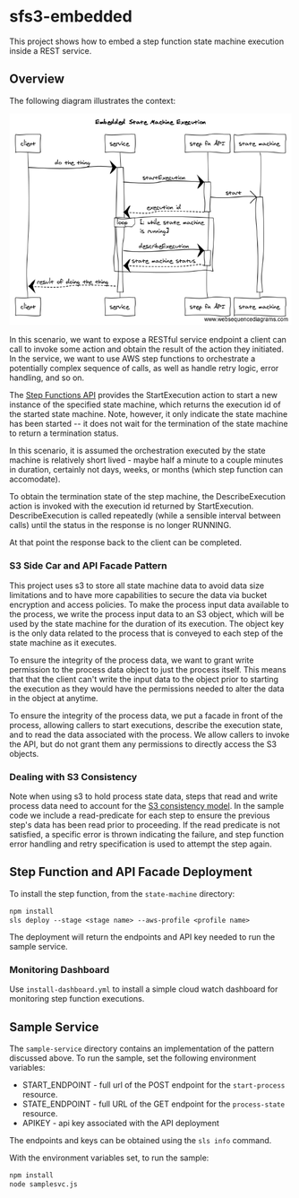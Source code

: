 # sfs3-embedded

This project shows how to embed a step function state machine execution inside a REST service.

## Overview

The following diagram illustrates the context:

![sequence diagram](./embedded.png)

In this scenario, we want to expose a RESTful service endpoint a client can call to invoke some action and obtain the result of the action they initiated. In the service, we want to use AWS step functions to orchestrate a potentially complex sequence of calls, as well as handle retry logic, error handling, and so on.

The [Step Functions API](https://docs.aws.amazon.com/step-functions/latest/apireference/Welcome.html) provides the StartExecution action to start a new instance of the specified state machine, which returns the execution id of the started state machine. Note, however, it only indicate the state machine has been started -- it does not wait for the termination of the state machine to return a termination status.

In this scenario, it is assumed the orchestration executed by the state machine is relatively short lived - maybe half a minute to a couple minutes in duration, certainly not days, weeks, or months (which step function can accomodate).

To obtain the termination state of the step machine, the DescribeExecution action is invoked with the execution id returned by StartExecution. DescribeExecution is called repeatedly (while a sensible interval between calls) until the status in the response is no longer RUNNING.

At that point the response back to the client can be completed.

### S3 Side Car and API Facade Pattern

This project uses s3 to store all state machine data to avoid data size limitations and to have more capabilities to secure the data via bucket encryption and access policies. To make the process input data available to the process, we write the process input data to an S3 object, which will be used by the state machine for the duration of its execution. The object key is the only data related to the process that is conveyed to each step of the state machine as it executes.

To ensure the integrity of the process data, we want to grant write permission to the process data object to just the process itself. This means that that the client can't write the input data to the object prior to starting the execution as they would have the permissions needed to alter the data in the object at anytime.

To ensure the integrity of the process data, we put a facade in front of the process, allowing callers to start executions, describe the execution state, and to read the data associated with the process. We allow callers to invoke the API, but do not grant them any permissions to directly access the S3 objects.

### Dealing with S3 Consistency

Note when using s3 to hold process state data, steps that read and write process data need to account for the [S3 
consistency model](https://docs.aws.amazon.com/AmazonS3/latest/dev/Introduction.html#ConsistencyModel). In the sample code we include a read-predicate for each step to ensure the previous step's data has been read prior to proceeding. If the read predicate is not satisfied, a specific error is thrown indicating the failure, and step function error handling and retry specification is used to attempt the step again.


## Step Function and API Facade Deployment

To install the step function, from the `state-machine` directory:

````console
npm install
sls deploy --stage <stage name> --aws-profile <profile name>
````

The deployment will return the endpoints and API key needed to run the sample service.

### Monitoring Dashboard

Use `install-dashboard.yml` to install a simple cloud watch dashboard for monitoring step function executions.

## Sample Service

The `sample-service` directory contains an implementation of the pattern discussed above. To run the sample, set the following environment variables:

* START_ENDPOINT - full url of the POST endpoint for the `start-process` resource.
* STATE_ENDPOINT - full URL of the GET endpoint for the `process-state` resource.
* APIKEY - api key associated with the API deployment

The endpoints and keys can be obtained using the `sls info` command.

With the environment variables set, to run the sample:

````console
npm install
node samplesvc.js
````